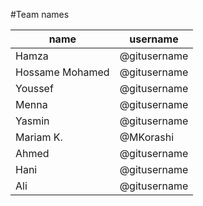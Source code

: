 #Team names

| name    |    username  |
| ------- | ------------ |
| Hamza   | @gitusername |
| Hossame Mohamed   | @gitusername |
| Youssef   | @gitusername |
| Menna   | @gitusername |
| Yasmin   | @gitusername |
| Mariam K.  | @MKorashi |
| Ahmed   | @gitusername |
| Hani    | @gitusername |
| Ali   | @gitusername |
